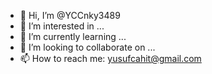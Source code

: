 - 👋 Hi, I’m @YCCnky3489
- 👀 I’m interested in ...
- 🌱 I’m currently learning ...
- 💞️ I’m looking to collaborate on ...
- 📫 How to reach me: yusufcahit@gmail.com

<!---
YCCnky3489/YCCnky3489 is a ✨ special ✨ repository because its `README.md` (this file) appears on your GitHub profile.
You can click the Preview link to take a look at your changes.
--->

